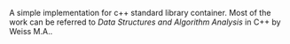 A simple implementation for c++ standard library container. Most of the work can
be referred to *Data Structures and Algorithm Analysis* in C++ by Weiss M.A..